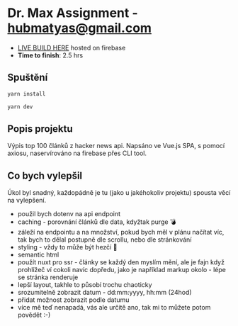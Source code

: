 # Dr. Max Assignment - hubmatyas@gmail.com

- [LIVE BUILD HERE](https://hubma-drmax-assignment.web.app) hosted on firebase
- **Time to finish**: 2.5 hrs

## Spuštění

```sh
yarn install
```

```sh
yarn dev
```

## Popis projektu

Výpis top 100 článků z hacker news api. Napsáno ve Vue.js SPA, s pomocí axiosu, naservírováno na firebase přes CLI tool.

## Co bych vylepšil

Úkol byl snadný, každopádně je tu (jako u jakéhokoliv projektu) spousta věcí na vylepšení.

- použil bych dotenv na api endpoint
- caching - porovnání článků dle data, kdyžtak purge 💣
- záleží na endpointu a na množství, pokud bych měl v plánu načítat víc, tak bych to dělal postupně dle scrollu, nebo dle stránkování
- styling - vždy to může být hezčí 🤠
- semantic html
- použít nuxt pro ssr - články se každý den myslím mění, ale je fajn když prohlížeč ví cokoli navíc dopředu, jako je například markup okolo - lépe se stránka renderuje
- lepší layout, takhle to působí trochu chaoticky
- srozumitelně zobrazit datum - dd:mm:yyyy, hh:mm (24hod)
- přidat možnost zobrazit podle datumu
- více mě teď nenapadá, vás ale určitě ano, tak mi to můžete potom povědět :-)
